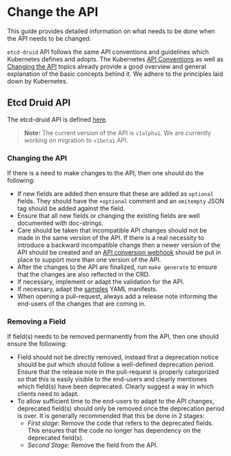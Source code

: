 # Change the API

This guide provides detailed information on what needs to be done when the API needs to be changed.

`etcd-druid` API follows the same API conventions and guidelines which Kubernetes defines and adopts. The Kubernetes [API Conventions](https://github.com/kubernetes/community/blob/master/contributors/devel/sig-architecture/api-conventions.md) as well as [Changing the API](https://github.com/kubernetes/community/blob/master/contributors/devel/sig-architecture/api_changes.md) topics already provide a good overview and general explanation of the basic concepts behind it. We adhere to the principles laid down by Kubernetes.

## Etcd Druid API

The etcd-druid API is defined [here](https://github.com/gardener/etcd-druid/tree/3383e0219a6c21c6ef1d5610db964cc3524807c8/api).

> **Note:** The current version of the API is `v1alpha1`. We are currently working on migration to `v1beta1` API.

### Changing the API

If there is a need to make changes to the API, then one should do the following:

* If new fields are added then ensure that these are added as `optional` fields. They should have the `+optional` comment and an `omitempty` JSON tag should be added against the field.
* Ensure that all new fields or changing the existing fields are well documented with doc-strings.
* Care should be taken that incompatible API changes should not be made in the same version of the API. If there is a real necessity to introduce a backward incompatible change then a newer version of the API should be created and an [API conversion webhook](https://kubernetes.io/docs/tasks/extend-kubernetes/custom-resources/custom-resource-definition-versioning/#webhook-conversion) should be put in place to support more than one version of the API.
* After the changes to the API are finalized, run `make generate` to ensure that the changes are also reflected in the CRD.
* If necessary, implement or adapt the validation for the API.
* If necessary, adapt the [samples](https://github.com/gardener/etcd-druid/tree/3383e0219a6c21c6ef1d5610db964cc3524807c8/config/samples) YAML manifests.
* When opening a pull-request, always add a release note informing the end-users of the changes that are coming in.

### Removing a Field

If field(s) needs to be removed permanently from the API, then one should ensure the following:

* Field should not be directly removed, instead first a deprecation notice should be put which should follow a well-defined deprecation period. Ensure that the release note in the pull-request is properly categorized so that this is easily visible to the end-users and clearly mentiones which field(s) have been deprecated. Clearly suggest a way in which clients need to adapt.
* To allow sufficient time to the end-users to adapt to the API changes, deprecated field(s) should only be removed once the deprecation period is over. It is generally recommended that this be done in 2 stages:
  * *First stage:* Remove the code that refers to the deprecated fields. This ensures that the code no longer has dependency on the deprecated field(s).
  * *Second Stage:* Remove the field from the API.
